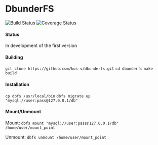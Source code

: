 # DbunderFS
[![Build Status](https://app.travis-ci.com/kos-v/dbunderfs.svg?branch=dev)](https://app.travis-ci.com/github/kos-v/dbunderfs)
[![Coverage Status](https://codecov.io/gh/kos-v/dbunderfs/branch/dev/graph/badge.svg)](https://codecov.io/gh/kos-v/dbunderfs)

#### Status
In development of the first version

#### Building
`git clone https://github.com/kos-v/dbunderfs.git`
`cd dbunderfs`
`make build`

#### Installation
`cp dbfs /usr/local/bin`
`dbfs migrate up "mysql://user:pass@127.0.0.1/db"`

#### Mount/Unmount
Mount: `dbfs mount "mysql://user:pass@127.0.0.1/db" /home/user/mount_point`

Unmount: `dbfs unmount /home/user/mount_point`
